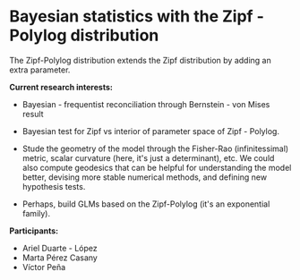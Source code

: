 # Bayesian statistics with the Zipf - Polylog distribution

The Zipf-Polylog distribution extends the Zipf distribution by adding an extra parameter.

**Current research interests:**

* Bayesian - frequentist reconciliation through Bernstein - von Mises result

* Bayesian test for Zipf vs interior of parameter space of Zipf - Polylog. 

* Stude the geometry of the model through the Fisher-Rao (infinitessimal) metric, scalar curvature (here, it's just a determinant), etc. We could also compute geodesics that can be helpful for understanding the model better, devising more stable numerical methods, and defining new hypothesis tests.

* Perhaps, build GLMs based on the Zipf-Polylog (it's an exponential family).
    
**Participants:**

* Ariel Duarte - López
* Marta Pérez Casany
* Víctor Peña
